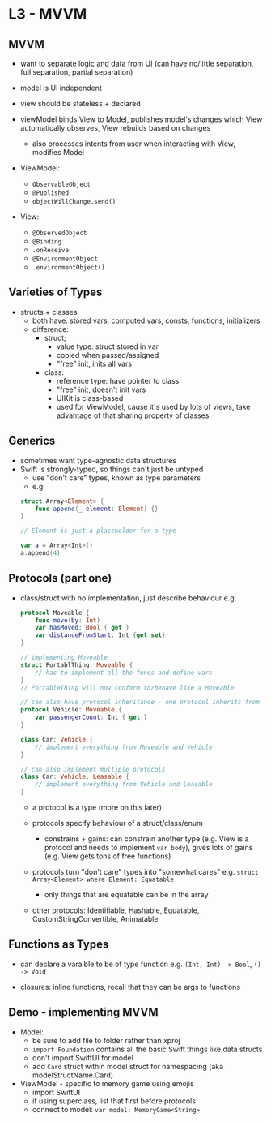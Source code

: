 # L3 - MVVM

## MVVM
- want to separate logic and data from UI (can have no/little separation, full separation, partial separation)
- model is UI independent
- view should be stateless + declared
- viewModel binds View to Model, publishes model's changes which View automatically observes, View rebuilds based on changes
    - also processes intents from user when interacting with View, modifies Model
- ViewModel:
    - `ObservableObject`
    - `@Published`
    - `objectWillChange.send()`

- View:
    - `@ObservedObject`
    - `@Binding`
    - `.onReceive`
    - `@EnvironmentObject`
    - `.environmentObject()`


## Varieties of Types
- structs + classes
    - both have: stored vars, computed vars, consts, functions, initializers
    - difference:
        - struct;
            - value type: struct stored in var
            - copied when passed/assigned
            - "free" init, inits all vars
        - class:
            - reference type: have pointer to class
            - "free" init, doesn't init vars
            - UIKit is class-based
            - used for ViewModel, cause it's used by lots of views, take advantage of that sharing property of classes

## Generics
- sometimes want type-agnostic data structures
- Swift is strongly-typed, so things can't just be untyped
    - use "don't care" types, known as type parameters
    - e.g. 
    ```swift
    struct Array<Element> {
        func append(_ element: Element) {}
    }

    // Element is just a placeholder for a type
    
    var a = Array<Int>()
    a.append(4)
    ```

## Protocols (part one)
- class/struct with no implementation, just describe behaviour
    e.g.
    ```swift
    protocol Moveable {
        func move(by: Int)
        var hasMoved: Bool { get }
        var distanceFromStart: Int {get set}
    }

    // implementing Moveable
    struct PortablThing: Moveable {
        // has to implement all the funcs and define vars
    }
    // PortableThing will now conform to/behave like a Moveable

    // can also have protocol inheritance - one protocol inherits from another
    protocol Vehicle: Moveable {
        var passengerCount: Int { get }
    }

    class Car: Vehicle {
        // implement everything from Moveable and Vehicle
    }

    // can also implement multiple protocols
    class Car: Vehicle, Leasable {
        // implement everything from Vehicle and Leasable
    }
    ```
    - a protocol is a type (more on this later)
    - protocols specify behaviour of a struct/class/enum
        - constrains + gains: can constrain another type (e.g. View is a protocol and needs to implement `var body`), gives lots of gains (e.g. View gets tons of free functions)

    - protocols turn "don't care" types into "somewhat cares"
    e.g. `struct Array<Element> where Element: Equatable`
        - only things that are equatable can be in the array

    - other protocols: Identifiable, Hashable, Equatable, CustomStringConvertible, Animatable

## Functions as Types
- can declare a varaible to be of type function
    e.g. `(Int, Int) -> Bool`, `() -> Void`

- closures: inline functions, recall that they can be args to functions

## Demo - implementing MVVM
- Model: 
    -  be sure to add file to folder rather than xproj
    - `import Foundation` contains all the basic Swift things like data structs
    - don't import SwiftUI for model
    - add `Card` struct within model struct for namespacing (aka modelStructName.Card)
- ViewModel - specific to memory game using emojis
    - import SwiftUI
    - if using superclass, list that first before protocols
    - connect to model: `var model: MemoryGame<String>`
